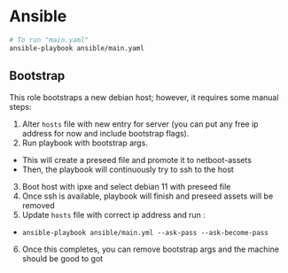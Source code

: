 # Ansible
```bash
# To run "main.yaml"
ansible-playbook ansible/main.yaml
```

## Bootstrap
This role bootstraps a new debian host; however, it requires some manual steps:

1. Alter `hosts` file with new entry for server (you can put any free ip address for now and include bootstrap flags).
2. Run playbook with bootstrap args.
  - This will create a preseed file and promote it to netboot-assets
  - Then, the playbook will continuously try to ssh to the host
3. Boot host with ipxe and select debian 11 with preseed file
4. Once ssh is available, playbook will finish and preseed assets will be removed
5. Update `hosts` file with correct ip address and run :
  - `ansible-playbook ansible/main.yml --ask-pass --ask-become-pass`
6. Once this completes, you can remove bootstrap args and the machine should be good to got
